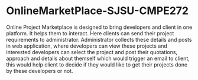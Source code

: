 # OnlineMarketPlace-SJSU-CMPE272
Online Project Marketplace is designed to bring developers and client in one platform. It helps them to interact. 
Here clients can send their project requirements to administrator. Administrator collects these details and posts in web application, 
where developers can view these projects and interested developers can select the project and post their quotations, approach and details 
about themself which would trigger an email to client, this would help client to decide if they would like to get their projects done by 
these developers or not.
